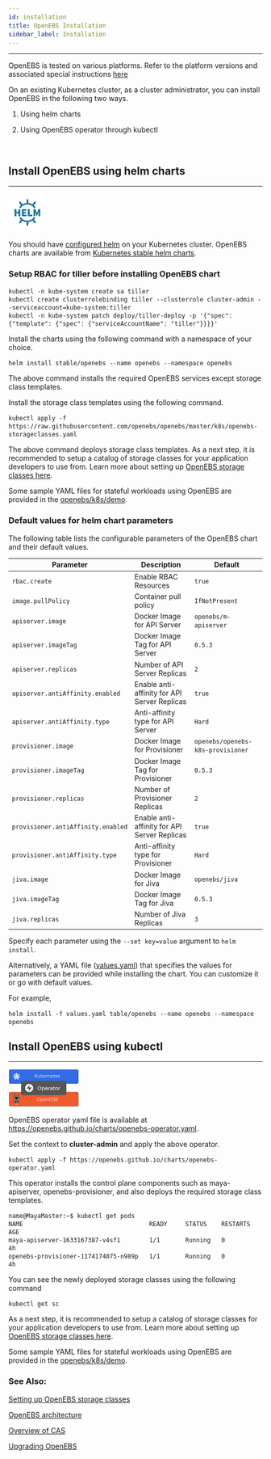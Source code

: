 ```yaml
---
id: installation
title: OpenEBS Installation
sidebar_label: Installation
---
```


------

OpenEBS is tested on various platforms. Refer to the platform versions and associated special instructions [here](/docs/next/supportedplatforms.html)



On an existing Kubernetes cluster, as a cluster administrator, you can install OpenEBS in the following two ways.

1. Using helm charts

2. Using OpenEBS operator through kubectl  

   ​


<a name="helm"></a>



## Install OpenEBS using helm charts

------

![Installing OpenEBS using helm ](/docs/assets/helm.png)

You should have [configured helm](https://docs.helm.sh/using_helm/#quickstart-guide) on your Kubernetes cluster. OpenEBS charts are available from [Kubernetes stable helm charts](https://github.com/kubernetes/charts/tree/master/stable).  

### Setup RBAC for tiller before installing OpenEBS chart

```
kubectl -n kube-system create sa tiller
kubectl create clusterrolebinding tiller --clusterrole cluster-admin --serviceaccount=kube-system:tiller
kubectl -n kube-system patch deploy/tiller-deploy -p '{"spec": {"template": {"spec": {"serviceAccountName": "tiller"}}}}'
```



Install the charts using the following command with a namespace of your choice.

```
helm install stable/openebs --name openebs --namespace openebs
```



The above command installs the required OpenEBS services except storage class templates. 

Install the storage class templates using the following command.

```
kubectl apply -f https://raw.githubusercontent.com/openebs/openebs/master/k8s/openebs-storageclasses.yaml
```



The above command deploys storage class templates.  As a next step, it is recommended to setup a catalog of storage classes for your application developers to use from. Learn more about setting up [OpenEBS storage classes here](/docs/next/setupstorageclasses.html).

Some sample YAML files for stateful workloads using OpenEBS are provided in the [openebs/k8s/demo](https://github.com/openebs/openebs/tree/master/k8s/demo).

### Default values for helm chart parameters

The following table lists the configurable parameters of the OpenEBS chart and their default values.

| Parameter                          | Description                                  | Default                           |
| ---------------------------------- | -------------------------------------------- | --------------------------------- |
| `rbac.create`                      | Enable RBAC Resources                        | `true`                            |
| `image.pullPolicy`                 | Container pull policy                        | `IfNotPresent`                    |
| `apiserver.image`                  | Docker Image for API Server                  | `openebs/m-apiserver`             |
| `apiserver.imageTag`               | Docker Image Tag for API Server              | `0.5.3`                           |
| `apiserver.replicas`               | Number of API Server Replicas                | `2`                               |
| `apiserver.antiAffinity.enabled`   | Enable anti-affinity for API Server Replicas | `true`                            |
| `apiserver.antiAffinity.type`      | Anti-affinity type for API Server            | `Hard`                            |
| `provisioner.image`                | Docker Image for Provisioner                 | `openebs/openebs-k8s-provisioner` |
| `provisioner.imageTag`             | Docker Image Tag for Provisioner             | `0.5.3`                           |
| `provisioner.replicas`             | Number of Provisioner Replicas               | `2`                               |
| `provisioner.antiAffinity.enabled` | Enable anti-affinity for API Server Replicas | `true`                            |
| `provisioner.antiAffinity.type`    | Anti-affinity type for Provisioner           | `Hard`                            |
| `jiva.image`                       | Docker Image for Jiva                        | `openebs/jiva`                    |
| `jiva.imageTag`                    | Docker Image Tag for Jiva                    | `0.5.3`                           |
| `jiva.replicas`                    | Number of Jiva Replicas                      | `3`                               |

Specify each parameter using the `--set key=value` argument to `helm install`.

Alternatively, a YAML file ([values.yaml](https://github.com/openebs/openebs/blob/master/k8s/charts/openebs/values.yaml)) that specifies the values for parameters can be provided while installing the chart. You can customize it or go with default values.

For example,

```
helm install -f values.yaml table/openebs --name openebs --namespace openebs
```



## Install OpenEBS using kubectl

------

![Installing OpenEBS with Operator](/docs/assets/operator.png)

OpenEBS operator yaml file is available at https://openebs.github.io/charts/openebs-operator.yaml. 



Set the context to **cluster-admin** and apply the above operator.



```
kubectl apply -f https://openebs.github.io/charts/openebs-operator.yaml
```



This operator installs the control plane components such as maya-apiserver, openebs-provisioner, and also deploys the required storage class templates.

```
name@MayaMaster:~$ kubectl get pods
NAME                                   READY     STATUS    RESTARTS   AGE
maya-apiserver-1633167387-v4sf1        1/1       Running   0          4h
openebs-provisioner-1174174075-n989p   1/1       Running   0          4h
```

You can see the newly deployed storage classes using the following command

```
kubectl get sc
```

As a next step, it is recommended to setup a catalog of storage classes for your application developers to use from. Learn more about setting up [OpenEBS storage classes here](/docs/next/setupstorageclasses.html).

Some sample YAML files for stateful workloads using OpenEBS are provided in the [openebs/k8s/demo](https://docs.openebs.io/docs/openebs/k8s/demo).

### See Also:

[Setting up OpenEBS storage classes](/docs/next/setupstorageclasses.html)

[OpenEBS architecture](/docs/next/architecture.html)

[Overview of CAS](/docs/next/conceptscas.html)

[Upgrading OpenEBS](/docs/next/upgrade.html)

 <!-- Hotjar Tracking Code for https://docs.openebs.io -->


<script>
   (function(h,o,t,j,a,r){
       h.hj=h.hj||function(){(h.hj.q=h.hj.q||[]).push(arguments)};
       h._hjSettings={hjid:785693,hjsv:6};
       a=o.getElementsByTagName('head')[0];
       r=o.createElement('script');r.async=1;
       r.src=t+h._hjSettings.hjid+j+h._hjSettings.hjsv;
       a.appendChild(r);
   })(window,document,'https://static.hotjar.com/c/hotjar-','.js?sv=');
</script>
